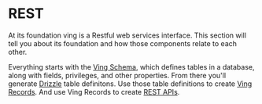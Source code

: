 # REST
At its foundation ving is a Restful web services interface. This section will tell you about its foundation and how those components relate to each other.

Everything starts with the [Ving Schema](/ving/rest/ving-schema), which defines tables in a database, along with fields, privileges, and other properties. From there you'll generate [Drizzle](/ving/rest/drizzle) table definitons. Use those table definitions to create [Ving Records](/ving/rest/ving-record). And use Ving Records to create [REST APIs](/ving/rest/api). 
